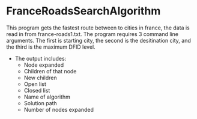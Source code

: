 # FranceRoadsSearchAlgorithm
 
This program gets the fastest route between to cities in france, the data is read in from france-roads1.txt.
The program requires 3 command line arguments. The first is starting city, the second is the desitination city, and the third is the maximum DFID level.

* The output includes:    
  * Node expanded
  * Children of that node
  * New children
  * Open list
  * Closed list
  * Name of algorithm
  * Solution path
  * Number of nodes expanded
